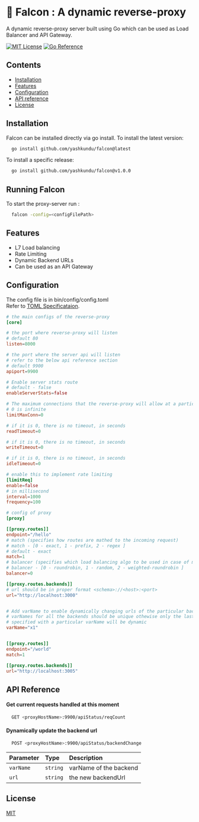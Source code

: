 
# 🦅 Falcon : A dynamic reverse-proxy

A dynamic reverse-proxy server built using Go which can be used as Load Balancer and API Gateway.


[![MIT License](https://img.shields.io/badge/License-MIT-brightgreen.svg)](https://choosealicense.com/licenses/mit/)
[![Go Reference](https://pkg.go.dev/badge/github.com/yashkundu/falcon.svg)](https://pkg.go.dev/github.com/yashkundu/falcon)

## Contents

- [Installation](#installation)
- [Features](#features)
- [Configuration](#configuration)
- [API reference](#api-reference)
- [License](#license)

## Installation

Falcon can be installed directly via go install. To install the latest version:

```bash
  go install github.com/yashkundu/falcon@latest
```
    
To install a specific release:
```bash
  go install github.com/yashkundu/falcon@v1.0.0
```

## Running Falcon

To start the proxy-server run :

```bash
  falcon -config=<configFilePath>
```


## Features

- L7 Load balancing
- Rate Limiting
- Dynamic Backend URLs
- Can be used as an API Gateway

## Configuration

The config file is in bin/config/config.toml\
Refer to [TOML Specificataion](https://toml.io/en/).

```toml
# the main configs of the reverse-proxy
[core]

# the port where reverse-proxy will listen
# default 80
listen=8000

# the port where the server api will listen
# refer to the below api reference section
# default 9900
apiport=9900

# Enable server stats route
# default - false
enableServerStats=false

# The maximum connections that the reverse-proxy will allow at a particular time
# 0 is infinite
limitMaxConn=0

# if it is 0, there is no timeout, in seconds
readTimeout=0

# if it is 0, there is no timeout, in seconds
writeTimeout=0

# if it is 0, there is no timeout, in seconds
idleTimeout=0

# enable this to implement rate limiting
[limitReq]
enable=false
# in millisecond
interval=1000
frequency=100

# config of proxy
[proxy]

[[proxy.routes]]
endpoint="/hello"
# match (specifies how routes are mathed to the incoming request)
# match - [0 - exact, 1 - prefix, 2 - regex ]
# default - exact
match=1
# balancer (specifies which load balancing algo to be used in case of multiple backends)
# balancer - [0 - roundrobin, 1 - random, 2 - weighted-roundrobin ]
balancer=0

[[proxy.routes.backends]]
# url should be in proper format <schema>://<host>:<port>
url="http://localhost:3000"


# Add varName to enable dynamically changing urls of the particular backend
# varNames for all the backends should be unique othewise only the last backend 
# specified with a particular varName will be dynamic
varName="x1"


[[proxy.routes]]
endpoint="/world"
match=1

[[proxy.routes.backends]]
url="http://localhost:3005"


```
## API Reference

#### Get current requests handled at this moment

```bash
  GET <proxyHostName>:9900/apiStatus/reqCount
```

#### Dynamically update the backend url

```bash
  POST <proxyHostName>:9900/apiStatus/backendChange
```

| Parameter | Type     | Description                       |
| :-------- | :------- | :-------------------------------- |
| `varName` | `string` | varName of the backend            |
| `url`      | `string` | the new backendUrl                |




## License

[MIT](https://choosealicense.com/licenses/mit/)
